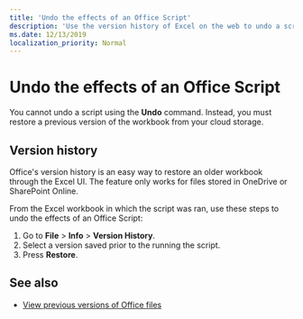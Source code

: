 ```yaml
---
title: 'Undo the effects of an Office Script'
description: 'Use the version history of Excel on the web to undo a script.'
ms.date: 12/13/2019
localization_priority: Normal
---
```


# Undo the effects of an Office Script

You cannot undo a script using the **Undo** command. Instead, you must restore a previous version of the workbook from your cloud storage.

## Version history

Office's version history is an easy way to restore an older workbook through the Excel UI. The feature only works for files stored in OneDrive or SharePoint Online.

From the Excel workbook in which the script was ran, use these steps to undo the effects of an Office Script:

1. Go to **File** > **Info** > **Version History**.
2. Select a version saved prior to the running the script.
3. Press **Restore**.

## See also

- [View previous versions of Office files](https://support.office.com/article/View-previous-versions-of-Office-files-5c1e076f-a9c9-41b8-8ace-f77b9642e2c2#ID0EABBAAA=Web)
